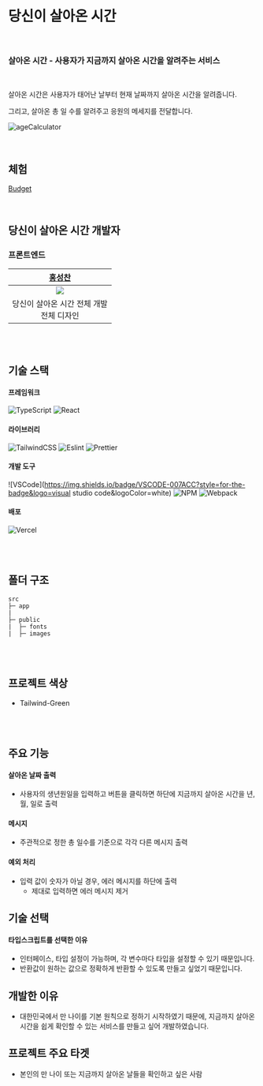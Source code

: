 # 당신이 살아온 시간

<br/>

### **살아온 시간** - 사용자가 지금까지 살아온 시간을 알려주는 서비스

<br/>

살아온 시간은 사용자가 태어난 날부터 현재 날짜까지 살아온 시간을 알려줍니다.   

그리고, 살아온 총 일 수를 알려주고 응원의 메세지를 전달합니다.   

![ageCalculator](https://github.com/Hschan2/ToyProject/assets/39434913/bc3c331f-7772-4f76-9ffb-e2e68b7dda20)

<br/>

## 체험
[Budget](https://age-dt.vercel.app/)

<br/>

## 당신이 살아온 시간 개발자

### 프론트엔드
| [홍성찬](https://github.com/Hschan2) |
| :---: |
| ![](https://avatars.githubusercontent.com/u/39434913?v=4) |
| 당신이 살아온 시간 전체 개발 <br/> 전체 디자인 |

<br/>
<br/>

## 기술 스택

#### 프레임워크
![TypeScript](https://img.shields.io/badge/typescript-%23007ACC.svg?style=for-the-badge&logo=typescript&logoColor=white)
![React](https://img.shields.io/badge/react-61DAFB?style=for-the-badge&logo=react&logoColor=black)

#### 라이브러리
![TailwindCSS](https://img.shields.io/badge/tailwindcss-%2338B2AC.svg?style=for-the-badge&logo=tailwind-css&logoColor=white)
![Eslint](https://img.shields.io/badge/Eslint-4B0082?style=flat-square&logo=Eslint&logoColor=white)
![Prettier](https://img.shields.io/badge/prettier-FF69B4?style=flat-square&logo=prettier&logoColor=white)

#### 개발 도구
![VSCode](https://img.shields.io/badge/VSCODE-007ACC?style=for-the-badge&logo=visual studio code&logoColor=white)
![NPM](https://img.shields.io/badge/NPM-CB3837?style=for-the-badge)
![Webpack](https://img.shields.io/badge/Webpack-8DD6F9?style=for-the-badge)

#### 배포
![Vercel](https://img.shields.io/badge/vercel-%23000000.svg?style=for-the-badge&logo=vercel&logoColor=white)

<br/>
<br/>

## 폴더 구조
```
src
├─ app
|
├─ public
|  ├─ fonts
|  ├─ images

```

<br/>
<br/>

## 프로젝트 색상
* Tailwind-Green

<br/>
<br/>

## 주요 기능

#### 살아온 날짜 출력
* 사용자의 생년원일을 입력하고 버튼을 클릭하면 하단에 지금까지 살아온 시간을 년, 월, 일로 출력

#### 메시지
* 주관적으로 정한 총 일수를 기준으로 각각 다른 메시지 출력

#### 예외 처리
* 입력 값이 숫자가 아닐 경우, 에러 메시지를 하단에 출력
    * 제대로 입력하면 에러 메시지 제거

## 기술 선택
#### 타입스크립트를 선택한 이유
* 인터페이스, 타입 설정이 가능하며, 각 변수마다 타입을 설정할 수 있기 때문입니다.
* 반환값이 원하는 값으로 정확하게 반환할 수 있도록 만들고 싶었기 때문입니다.

## 개발한 이유
* 대한민국에서 만 나이를 기본 원칙으로 정하기 시작하였기 때문에, 지금까지 살아온 시간을 쉽게 확인할 수 있는 서비스를 만들고 싶어 개발하였습니다.

## 프로젝트 주요 타겟
* 본인의 만 나이 또는 지금까지 살아온 날들을 확인하고 싶은 사람